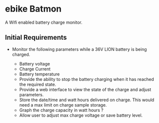 # ebike Batmon
A Wifi enabled battery charge monitor. 

## Initial Requirements
- Monitor the following parameters while a 36V LION battery is being charged.

  - Battery voltage
  - Charge Current
  - Battery temperature
  - Provide the ability to stop the battery charging when it has reached 
    the required state.
  - Provide a web interface to view the state of the charge and adjust parameters.
  - Store the date/time and watt hours delivered on charge. This would need a max
    limit on charge sample storage.
  - Graph the charge capacity in watt hours ?
  - Allow user to adjust max charge voltage or save battery level.

